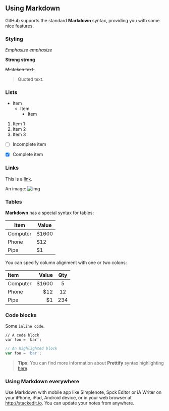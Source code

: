 ## Using Markdown

GitHub supports the standard **Markdown** syntax, providing you with some nice features.


### Styling

*Emphasize* _emphasize_

**Strong** __strong__

~~Mistaken text.~~

> Quoted text.


### Lists

- Item
  * Item
    + Item

1. Item 1
2. Item 2
3. Item 3

- [ ] Incomplete item
- [x] Complete item


### Links

This is a [link](http://example.com).

An image: ![img](pic.jpg)


### Tables

**Markdown** has a special syntax for tables:

Item     | Value
-------- | ---
Computer | $1600
Phone    | $12
Pipe     | $1

You can specify column alignment with one or two colons:

| Item     | Value | Qty   |
| :------- | ----: | :---: |
| Computer | $1600 |  5    |
| Phone    | $12   |  12   |
| Pipe     | $1    |  234  |


### Code blocks

Some `inline code`.

```
// A code block
var foo = 'bar';
```

```javascript
// An highlighted block
var foo = 'bar';
```

> **Tips:** You can find more information about **Prettify** syntax highlighting [here](https://code.google.com/p/google-code-prettify).


### Using Markdown everywhere

Use Markdown with mobile app like Simplenote, Spck Editor or iA Writer on your iPhone, iPad, Android device, or in your web browser at http://stackedit.io. You can update your notes from anywhere.
